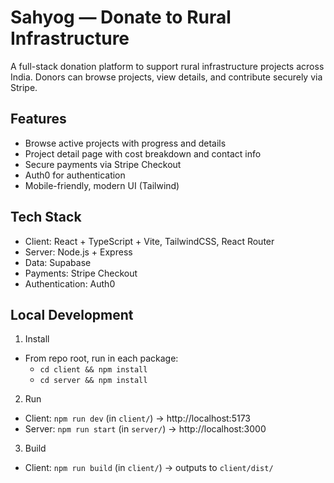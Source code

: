 # Sahyog — Donate to Rural Infrastructure

A full-stack donation platform to support rural infrastructure projects across India. Donors can browse projects, view details, and contribute securely via Stripe.

## Features

-   Browse active projects with progress and details
-   Project detail page with cost breakdown and contact info
-   Secure payments via Stripe Checkout
-   Auth0 for authentication
-   Mobile-friendly, modern UI (Tailwind)

## Tech Stack

-   Client: React + TypeScript + Vite, TailwindCSS, React Router
-   Server: Node.js + Express
-   Data: Supabase
-   Payments: Stripe Checkout
-   Authentication: Auth0

## Local Development

1. Install

-   From repo root, run in each package:
    -   `cd client && npm install`
    -   `cd server && npm install`

2. Run

-   Client: `npm run dev` (in `client/`) → http://localhost:5173
-   Server: `npm run start` (in `server/`) → http://localhost:3000

3. Build

-   Client: `npm run build` (in `client/`) → outputs to `client/dist/`
